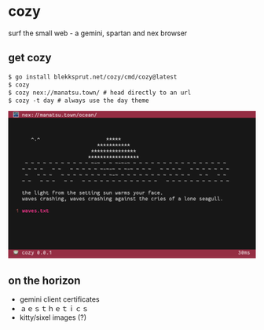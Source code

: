 # cozy

surf the small web - a gemini, spartan and nex browser

## get cozy

```
$ go install blekksprut.net/cozy/cmd/cozy@latest
$ cozy
$ cozy nex://manatsu.town/ # head directly to an url
$ cozy -t day # always use the day theme
```

![cozy nex](cozy-nex.png)

## on the horizon

* gemini client certificates
* ａｅｓｔｈｅｔｉｃｓ
* kitty/sixel images (?)
